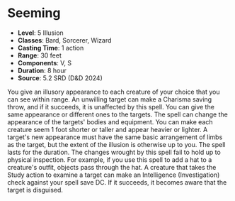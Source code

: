 # Seeming

- **Level**: 5 Illusion
- **Classes**: Bard, Sorcerer, Wizard
- **Casting Time**: 1 action
- **Range**: 30 feet
- **Components**: V, S
- **Duration**: 8 hour
- **Source**: 5.2 SRD (D&D 2024)

You give an illusory appearance to each creature of your choice that you can see within range. An unwilling target can make a Charisma saving throw, and if it succeeds, it is unaffected by this spell. You can give the same appearance or different ones to the targets. The spell can change the appearance of the targets' bodies and equipment. You can make each creature seem 1 foot shorter or taller and appear heavier or lighter. A target's new appearance must have the same basic arrangement of limbs as the target, but the extent of the illusion is otherwise up to you. The spell lasts for the duration. The changes wrought by this spell fail to hold up to physical inspection. For example, if you use this spell to add a hat to a creature's outfit, objects pass through the hat. A creature that takes the Study action to examine a target can make an Intelligence (Investigation) check against your spell save DC. If it succeeds, it becomes aware that the target is disguised.


